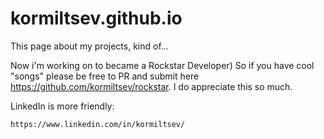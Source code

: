 # kormiltsev.github.io

This page about my projects, kind of...

Now i'm working on to became a Rockstar Developer) So if you have cool "songs" please be free to PR and submit here https://github.com/kormiltsev/rockstar. 
I do appreciate this so much.


LinkedIn is more friendly: 
```
https://www.linkedin.com/in/kormiltsev/
```
